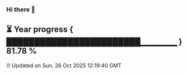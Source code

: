 ### Hi there 👋
⏳ Year progress { ████████████████████████▁▁▁▁▁▁ } 81.78 %
---
⏰ Updated on Sun, 26 Oct 2025 12:19:40 GMT

